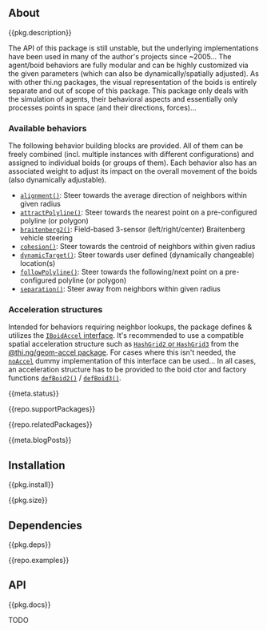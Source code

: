 <!-- include ../../assets/tpl/header.md -->

<!-- toc -->

## About

{{pkg.description}}

The API of this package is still unstable, but the underlying implementations
have been used in many of the author's projects since ~2005... The agent/boid
behaviors are fully modular and can be highly customized via the given
parameters (which can also be dynamically/spatially adjusted). As with other
thi.ng packages, the visual representation of the boids is entirely separate and
out of scope of this package. This package only deals with the simulation of
agents, their behavioral aspects and essentially only processes points in space
(and their directions, forces)...

### Available behaviors

The following behavior building blocks are provided. All of them can be freely
combined (incl. multiple instances with different configurations) and assigned
to individual boids (or groups of them). Each behavior also has an associated
weight to adjust its impact on the overall movement of the boids (also
dynamically adjustable).

- [`alignment()`](https://docs.thi.ng/umbrella/boids/functions/alignment.html):
  Steer towards the average direction of neighbors within given radius
- [`attractPolyline()`](https://docs.thi.ng/umbrella/boids/functions/attractPolyline.html):
  Steer towards the nearest point on a pre-configured polyline (or polygon)
- [`braitenberg2()`](https://docs.thi.ng/umbrella/boids/functions/braitenberg2.html):
  Field-based 3-sensor (left/right/center) Braitenberg vehicle steering
- [`cohesion()`](https://docs.thi.ng/umbrella/boids/functions/cohesion.html):
  Steer towards the centroid of neighbors within given radius
- [`dynamicTarget()`](https://docs.thi.ng/umbrella/boids/functions/dynamicTarget.html):
  Steer towards user defined (dynamically changeable) location(s)
- [`followPolyline()`](https://docs.thi.ng/umbrella/boids/functions/followPolyline.html):
  Steer towards the following/next point on a pre-configured polyline (or
  polygon)
- [`separation()`](https://docs.thi.ng/umbrella/boids/functions/separation.html):
  Steer away from neighbors within given radius

### Acceleration structures

Intended for behaviors requiring neighbor lookups, the package defines &
utilizes the [`IBoidAccel`
interface](https://docs.thi.ng/umbrella/boids/interfaces/IBoidAccel.html). It's
recommended to use a compatible spatial acceleration structure such as
[`HashGrid2` or
`HashGrid3`](https://docs.thi.ng/umbrella/geom-accel/classes/HashGrid2.html#queryNeighborhood)
from the [@thi.ng/geom-accel
package](https://github.com/thi-ng/umbrella/tree/develop/packages/geom-accel).
For cases where this isn't needed, the
[`noAccel`](https://docs.thi.ng/umbrella/boids/functions/noAccel.html) dummy
implementation of this interface can be used... In all cases, an acceleration
structure has to be provided to the boid ctor and factory functions
[`defBoid2()`](https://docs.thi.ng/umbrella/boids/functions/defBoid2.html) /
[`defBoid3()`](https://docs.thi.ng/umbrella/boids/functions/defBoid3.html).

{{meta.status}}

{{repo.supportPackages}}

{{repo.relatedPackages}}

{{meta.blogPosts}}

## Installation

{{pkg.install}}

{{pkg.size}}

## Dependencies

{{pkg.deps}}

{{repo.examples}}

## API

{{pkg.docs}}

TODO

<!-- include ../../assets/tpl/footer.md -->
